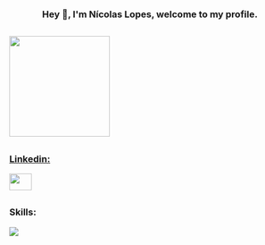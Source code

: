 <h3 align="center"> Hey 👋, I'm Nícolas Lopes, welcome to my profile.<h3>
  
##

<div align="left">
  <a href="https://github.com/nicolasallp">
  <img height="180em" width="fit-content" src="https://github-readme-stats-sigma-five.vercel.app/api/top-langs/?username=nicolasallp&layout=compact&langs_count=11&theme=dracula&title_color=01ecf3&bg_color=00000000"/>
</div>

##

<p align="left">
  <h3>Linkedin: </h3>
  <a href="https://www.linkedin.com/in/nícolas-lopes-b57151248/" target="blank"><img align="center" src="https://raw.githubusercontent.com/rahuldkjain/github-profile-readme-generator/master/src/images/icons/Social/linked-in-alt.svg" height="30" width="40" /></a>
</p>

##

<h3 align="left">Skills:</h3>
<div>
  <a href="https://go-skill-icons.vercel.app/">
     <img src="https://go-skill-icons.vercel.app/api/icons?i=cs,dotnet,python,sqlserver,mysql,html,tailwind,js"/>
  </a>
</div>
